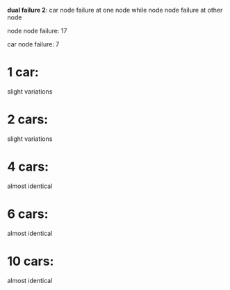 **dual failure 2**: car node failure at one node while node node failure at other node

node node failure: 17

car node failure: 7

# 1 car:
slight variations

# 2 cars:
slight variations

# 4 cars:
almost identical

# 6 cars:
almost identical

# 10 cars:
almost identical